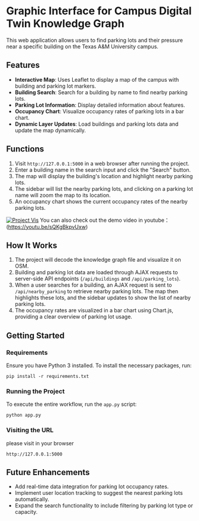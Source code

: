 # Graphic Interface for Campus Digital Twin Knowledge Graph

This web application allows users to find parking lots and their pressure near a specific building on the Texas A&M University campus. 

## Features

- **Interactive Map**: Uses Leaflet to display a map of the campus with building and parking lot markers.
- **Building Search**: Search for a building by name to find nearby parking lots.
- **Parking Lot Information**: Display detailed information about features.
- **Occupancy Chart**: Visualize occupancy rates of parking lots in a bar chart.
- **Dynamic Layer Updates**: Load buildings and parking lots data and update the map dynamically.

## Functions

1. Visit `http://127.0.0.1:5000` in a web browser after running the project.
2. Enter a building name in the search input and click the "Search" button.
3. The map will display the building's location and highlight nearby parking lots.
4. The sidebar will list the nearby parking lots, and clicking on a parking lot name will zoom the map to its location.
5. An occupancy chart shows the current occupancy rates of the nearby parking lots.

[![Project Vis](Graphic%20interface.png)](https://youtu.be/sQKgBkpvUxw)
You can also check out the demo video in youtube：(https://youtu.be/sQKgBkpvUxw)
## How It Works

1. The project will decode the knowledge graph file and visualize it on OSM.
2. Building and parking lot data are loaded through AJAX requests to server-side API endpoints (`/api/buildings` and `/api/parking_lots`).
3. When a user searches for a building, an AJAX request is sent to `/api/nearby_parking` to retrieve nearby parking lots. The map then highlights these lots, and the sidebar updates to show the list of nearby parking lots.
4. The occupancy rates are visualized in a bar chart using Chart.js, providing a clear overview of parking lot usage.

## Getting Started

### Requirements

Ensure you have Python 3 installed. To install the necessary packages, run:

```
pip install -r requirements.txt
```
### Running the Project

To execute the entire workflow, run the `app.py` script:

```
python app.py
```
### Visiting the URL

please visit in your browser

```
http://127.0.0.1:5000
```

## Future Enhancements

- Add real-time data integration for parking lot occupancy rates.
- Implement user location tracking to suggest the nearest parking lots automatically.
- Expand the search functionality to include filtering by parking lot type or capacity.
